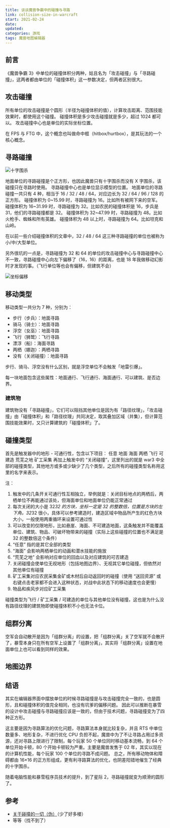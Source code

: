```yaml
---
title: 谈谈魔兽争霸中的碰撞与寻路
link: collision-size-in-warcraft
start: 2021-02-24
date: 
updated: 
categories: 游戏
tags: 魔兽地图编辑器
---
```


## 前言

《魔兽争霸 3》中单位的碰撞体积分两种，姑且名为「攻击碰撞」与「寻路碰撞」，这两者都由单位的「碰撞体积」这一参数决定，但两者区别很大。

<!-- more -->

## 攻击碰撞

所有单位的攻击碰撞是个圆形（半径为碰撞体积的值），计算攻击距离、范围技能效果时，都使用这个碰撞。
碰撞体积是多少攻击碰撞就是多少，超过 1024 都可以。
攻击碰撞中心也是单位的实际坐标位置。

在 FPS 与 FTG 中，这个概念也叫做命中框（hitbox/hurtbox），是其玩法的一个核心概念。

## 寻路碰撞

![十字围杀](https://i.loli.net/2021/05/07/V2xUjsWgoR51IqK.png)

地面单位的寻路碰撞是个正方形，也因此魔兽只有十字围杀而没有 X 字围杀，该碰撞只在寻路时使用。
寻路碰撞中心也是单位显示模型的位置。
地面单位的寻路碰撞一共只有 4 种，相当于 16 / 32 / 48 / 64，对应边长为 32 / 64 / 96 / 128 的正方形。
碰撞体积为 0~15.99 时，寻路碰撞为 16。比如所有被网下来的空军。
碰撞体积为 16~31.99 时，寻路碰撞为 32。比如农民的碰撞体积是 16，步兵是 31，他们的寻路碰撞都是 32。
碰撞体积为 32~47.99 时，寻路碰撞为 48。比如火枪手、蜘蛛和所有英雄。
碰撞体积为 48 以上时，寻路碰撞为 64。比如坦克和山岭。

在以前一些介绍碰撞体积的文章中，32 / 48 / 64 这三种寻路碰撞的单位也被称为小/中/大型单位。

另外很坑的一点是，寻路碰撞为 32 和 64 的单位的攻击碰撞中心与寻路碰撞中心不一致，寻路碰撞中心向左下偏移了（16，16）的距离，也是 18 年我做移动幻影时才发现的事。（飞行单位等也会有偏移，但建筑不会）

![坐标偏移](https://i.loli.net/2021/05/07/mkI7HxX1blnz4cd.png)

## 移动类型

移动类型一共分为 7 种，分别为：

- 步行（步兵）：地面寻路
- 骑马（骑士）：地面寻路
- 浮空（女巫）：地面寻路
- 飞行（狮鹫）：飞行寻路
- 漂浮（船）：海面寻路
- 两栖（娜迦）：两栖寻路
- 没有（关闭碰撞）：地面寻路

步行、骑马、浮空没有什么区别，就是浮空单位不会触发「地雷引爆」。

每一块地面包含这些属性：地面通行、飞行通行、海面通行、可以建筑、是否边界。

### 建筑物

建筑物没有「寻路碰撞」，它们可以阻挡其他单位是因为有「路径纹理」，「攻击碰撞」由「碰撞体积」和「路径纹理」共同决定，取其叠加区域（并集），但计算范围技能效果时，又只计算建筑的「碰撞体积」了。

## 碰撞类型

首先是触发器中的地形 - 可通行性，包含以下项目：
任意
地面
海面
两栖
飞行
可建造
荒芜之地
矿工采集
再加上触发中的 “关闭碰撞”，这里列出的就是 war3 中全部的碰撞类型，其他地方或多或少缺少了几个类型，之后所有的碰撞类型名称用这里的名字来表示。

注：

1. 触发中的几条开关可通行性互相独立，举例就是：关闭目标地点的两栖后，两栖单位不再能通过该处，但海面单位和地面单位仍能正常通过
2. 每次关闭的大小是 32*32 的方块，坐标一定是 32 的整数倍，位置是方块的左下角。32*32 很小，具体可以参考建造时，建造区域中物品所产生的红色方块大小，一般使用两重循环来设置可通过性
3. 可以改变的仅限地形，比如悬崖、海面、不可建造地面，这条触发并不能覆盖单位、建筑、物品、可破坏物带来的碰撞（实际上这些碰撞的位置也不满足是 32 的整数倍这个条件）
4. “任意” 指的是其它全部的类型
5. “海面” 会影响两栖单位的动画和潜水技能的施放
6. “荒芜之地” 会影响对应单位的回血以及对应建筑的可否建造
7. 关闭碰撞会使单位无视地形（包括地图边界）、无视其它单位碰撞，但依然对其他单位有碰撞
8. 矿工采集对应农民采集金矿或木材后自动返回时的碰撞（使用 “送回资源” 或右键点击老家都不会进入这种状态，对战中此状态下的移动速度也会更慢）
9. 物品和疾风步对应矿工采集

碰撞类型为飞行 / 矿工采集 / 可建造的单位与其他单位没有碰撞，这也是为什么没有路径纹理的建筑物即使碰撞体积不小也无法卡位。

## 组群分离

空军会自动散开是因为「组群分离」的设置，把「组群分离」关了空军就不会散开了，暴雪本身只在所有空军上设置了「组群分离」，其实将「组群分离」设置在地面单位上也可以看到同样的效果。

## 地图边界

## 结语

其实在编辑器界面中摆放单位的时候寻路碰撞是与攻击碰撞完全一致的，也是圆形，且和碰撞体积的值完全相同，也没有坑爹的偏移问题。
因此可以推断在暴雪的设计中攻击碰撞与寻路碰撞应该是一致的，但由于技术问题，寻路碰撞变为了四种正方形。

这主要是因为寻路算法的优化问题，寻路算法本身就比较复杂，并且 RTS 中单位数量多、地形复杂，不进行优化 CPU 负担不起，魔兽中为了不让寻路占用过多资源，还对寻路上限进行了限制，每个玩家 50 个单位同时移动基本流畅，到 64 个单位开始卡顿，80 个开始卡顿较为严重。主要是魔兽发售于 02 年，其实以现在的计算机性能，每个玩家 100 个单位的寻路不成问题。
总之，所有移动物体和障碍都由 16×16 的正方形组成，更有利寻路算法的优化，也阴差阳错地催生了经典的十字围杀。

随着电脑性能和暴雪程序员技术的提升，到了星际 2，寻路碰撞就变为顺滑的圆形了。

## 参考

- [关于碰撞的一切（伪）](https://tieba.baidu.com/p/4673427498)（少了好多楼）
- 等等（找不到了）
